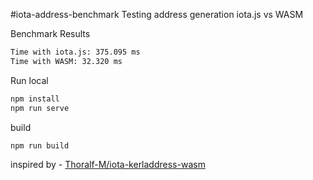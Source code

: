 
#iota-address-benchmark
Testing address generation iota.js vs WASM

Benchmark Results

```bash
Time with iota.js: 375.095 ms
Time with WASM: 32.320 ms
```

Run local
```bash
npm install
npm run serve
```

build
```bash
npm run build
```


inspired by - [Thoralf-M/iota-kerladdress-wasm](https://github.com/Thoralf-M/iota-kerladdress-wasm)